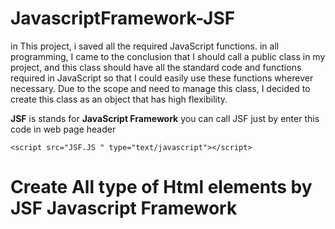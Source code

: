 # JavascriptFramework-**JSF**
in This project, i saved all the required JavaScript functions. in all programming, I came to the conclusion that I should call a public class in my project, and this class should have all the standard code and functions required in JavaScript so that I could easily use these functions wherever necessary. Due to the scope and need to manage this class, I decided to create this class as an object that has high flexibility.

**JSF** is stands for **JavaScript Framework**
you can call JSF just by enter this code in web page header

```<script src="JSF.JS " type="text/javascript"></script>```

# Create All type of Html elements by JSF Javascript Framework
